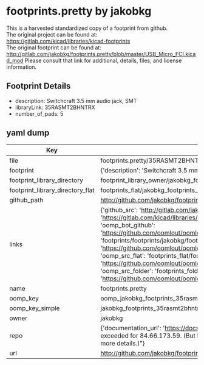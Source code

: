 # footprints.pretty by jakobkg  
This is a harvested standardized copy of a footprint from github.  
The original project can be found at:  
https://gitlab.com/kicad/libraries/kicad-footprints  
The original footprint can be found at:
http://gitlab.com/jakobkg/footprints.pretty/blob/master/USB_Micro_FCI.kicad_mod
Please consult that link for additional, details, files, and license information.  
## Footprint Details
* description: Switchcraft 3.5 mm audio jack, SMT  
* libraryLink: 35RASMT2BHNTRX  
* number_of_pads: 5  
## yaml dump  
| Key | Value |  
| --- | --- |  
| file | footprints.pretty/35RASMT2BHNTRX.kicad_mod |  
| footprint | {'description': 'Switchcraft 3.5 mm audio jack, SMT', 'libraryLink': '35RASMT2BHNTRX', 'number_of_pads': 5} |  
| footprint_library_directory | footprint_library_owner/jakobkg_footprints.pretty |  
| footprint_library_directory_flat | footprints_flat/jakobkg_footprints_35rasmt2bhntrx/working |  
| github_path | http://github.com/jakobkg/footprints.pretty/blob/master/35RASMT2BHNTRX.kicad_mod |  
| links | {'github_src': 'http://gitlab.com/jakobkg/footprints.pretty/blob/master/USB_Micro_FCI.kicad_mod', 'github_src_repo': 'https://gitlab.com/kicad/libraries/kicad-footprints', 'oomp_bot': 'footprints/jakobkg_footprints_35rasmt2bhntrx/working', 'oomp_bot_github': 'https://github.com/oomlout/oomlout_oomp_footprint_bot/tree/main/footprints/jakobkg_footprints_35rasmt2bhntrx/working', 'oomp_doc': 'footprints/footprints/jakobkg/footprints/35RASMT2BHNTRX/working/', 'oomp_doc_github': 'https://github.com/oomlout/oomlout_oomp_footprint_doc/tree/main/footprints/footprints/jakobkg/footprints/35RASMT2BHNTRX/working', 'oomp_src_flat': 'footprints_flat/footprints_flat/jakobkg_footprints_35rasmt2bhntrx/working', 'oomp_src_flat_github': 'https://github.com/oomlout/oomlout_oomp_footprint_src/tree/main/footprints_flat/jakobkg_footprints_35rasmt2bhntrx/working', 'oomp_src_folder': 'footprints_folder/footprints_folder/jakobkg/footprints/35RASMT2BHNTRX/working', 'oomp_src_folder_github': 'https://github.com/oomlout/oomlout_oomp_footprint_src/tree/main/footprints_folder/jakobkg/footprints/35RASMT2BHNTRX/working'} |  
| name | footprints.pretty |  
| oomp_key | oomp_jakobkg_footprints_35rasmt2bhntrx |  
| oomp_key_simple | jakobkg_footprints_35rasmt2bhntrx |  
| owner | jakobkg |  
| repo | {'documentation_url': 'https://docs.github.com/rest/overview/resources-in-the-rest-api#rate-limiting', 'message': "API rate limit exceeded for 84.66.173.59. (But here's the good news: Authenticated requests get a higher rate limit. Check out the documentation for more details.)"} |  
| url | http://github.com/jakobkg/footprints.pretty |  

